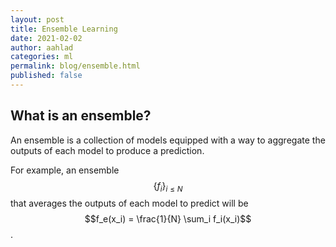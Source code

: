 ```yaml
---
layout: post
title: Ensemble Learning
date: 2021-02-02
author: aahlad
categories: ml
permalink: blog/ensemble.html
published: false
---
```



## What is an ensemble?

An ensemble is a collection of models equipped with a way to aggregate the outputs of each model to produce a prediction.

For example, an ensemble $$\{f_i\}_{i\leq N}$$ that averages the outputs of each model to predict will be $$f_e(x_i) = \frac{1}{N} \sum_i f_i(x_i)$$.
